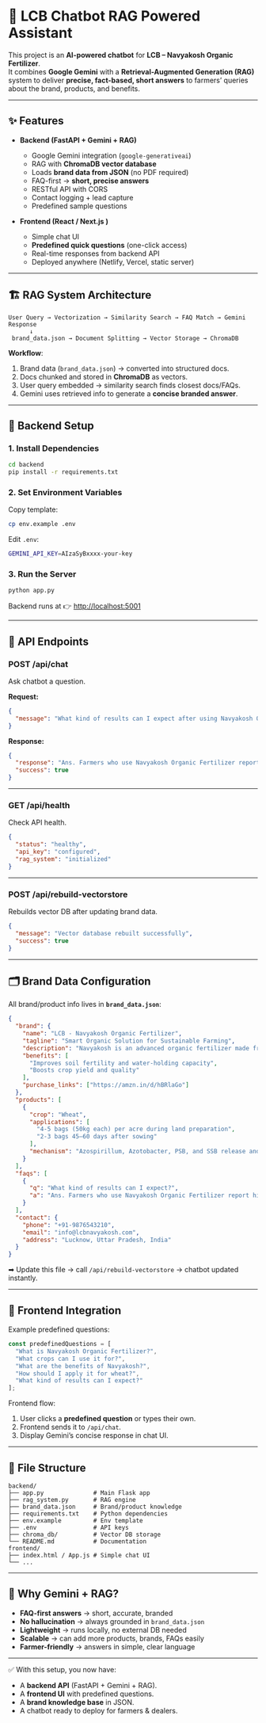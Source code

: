 # 🌱 LCB Chatbot RAG Powered Assistant

This project is an **AI-powered chatbot** for **LCB – Navyakosh Organic Fertilizer**.  
It combines **Google Gemini** with a **Retrieval-Augmented Generation (RAG)** system to deliver **precise, fact-based, short answers** to farmers’ queries about the brand, products, and benefits.

---

## ✨ Features
- **Backend (FastAPI + Gemini + RAG)**  
  - Google Gemini integration (`google-generativeai`)  
  - RAG with **ChromaDB vector database**  
  - Loads **brand data from JSON** (no PDF required)  
  - FAQ-first → **short, precise answers**  
  - RESTful API with CORS  
  - Contact logging + lead capture  
  - Predefined sample questions  

- **Frontend (React / Next.js )**  
  - Simple chat UI  
  - **Predefined quick questions** (one-click access)  
  - Real-time responses from backend API  
  - Deployed anywhere (Netlify, Vercel, static server)  

---

## 🏗️ RAG System Architecture

```
User Query → Vectorization → Similarity Search → FAQ Match → Gemini Response
      ↓
 brand_data.json → Document Splitting → Vector Storage → ChromaDB
```

**Workflow**:  
1. Brand data (`brand_data.json`) → converted into structured docs.  
2. Docs chunked and stored in **ChromaDB** as vectors.  
3. User query embedded → similarity search finds closest docs/FAQs.  
4. Gemini uses retrieved info to generate a **concise branded answer**.  

---

## 🚀 Backend Setup

### 1. Install Dependencies
```bash
cd backend
pip install -r requirements.txt
```

### 2. Set Environment Variables
Copy template:
```bash
cp env.example .env
```
Edit `.env`:
```bash
GEMINI_API_KEY=AIzaSyBxxxx-your-key
```

### 3. Run the Server
```bash
python app.py
```

Backend runs at 👉 [http://localhost:5001](http://localhost:5001)

---

## 📡 API Endpoints

### **POST /api/chat**
Ask chatbot a question.

**Request:**
```json
{
  "message": "What kind of results can I expect after using Navyakosh Organic Fertilizer?"
}
```

**Response:**
```json
{
  "response": "Ans. Farmers who use Navyakosh Organic Fertilizer report higher yields, healthier crops, and improved soil quality. Studies have shown a 29% increase in grain yield and a 24.8% improvement in seed weight compared to chemical fertilisers.",
  "success": true
}
```

---

### **GET /api/health**
Check API health.
```json
{
  "status": "healthy",
  "api_key": "configured",
  "rag_system": "initialized"
}
```

---

### **POST /api/rebuild-vectorstore**
Rebuilds vector DB after updating brand data.
```json
{
  "message": "Vector database rebuilt successfully",
  "success": true
}
```

---

## 🗂️ Brand Data Configuration

All brand/product info lives in **`brand_data.json`**:  

```json
{
  "brand": {
    "name": "LCB - Navyakosh Organic Fertilizer",
    "tagline": "Smart Organic Solution for Sustainable Farming",
    "description": "Navyakosh is an advanced organic fertilizer made from cow dung...",
    "benefits": [
      "Improves soil fertility and water-holding capacity",
      "Boosts crop yield and quality"
    ],
    "purchase_links": ["https://amzn.in/d/hBRlaGo"]
  },
  "products": [
    {
      "crop": "Wheat",
      "applications": [
        "4-5 bags (50kg each) per acre during land preparation",
        "2-3 bags 45–60 days after sowing"
      ],
      "mechanism": "Azospirillum, Azotobacter, PSB, and SSB release and fix nutrients for wheat."
    }
  ],
  "faqs": [
    {
      "q": "What kind of results can I expect?",
      "a": "Ans. Farmers who use Navyakosh Organic Fertilizer report higher yields..."
    }
  ],
  "contact": {
    "phone": "+91-9876543210",
    "email": "info@lcbnavyakosh.com",
    "address": "Lucknow, Uttar Pradesh, India"
  }
}
```

➡ Update this file → call `/api/rebuild-vectorstore` → chatbot updated instantly.

---

## 💬 Frontend Integration

Example predefined questions:  

```javascript
const predefinedQuestions = [
  "What is Navyakosh Organic Fertilizer?",
  "What crops can I use it for?",
  "What are the benefits of Navyakosh?",
  "How should I apply it for wheat?",
  "What kind of results can I expect?"
];
```

Frontend flow:  
1. User clicks a **predefined question** or types their own.  
2. Frontend sends it to `/api/chat`.  
3. Display Gemini’s concise response in chat UI.  

---

## 📂 File Structure
```
backend/
├── app.py              # Main Flask app
├── rag_system.py       # RAG engine
├── brand_data.json     # Brand/product knowledge
├── requirements.txt    # Python dependencies
├── env.example         # Env template
├── .env                # API keys
├── chroma_db/          # Vector DB storage
└── README.md           # Documentation
frontend/
├── index.html / App.js # Simple chat UI
└── ...
```

---

## 🔮 Why Gemini + RAG?
- **FAQ-first answers** → short, accurate, branded  
- **No hallucination** → always grounded in `brand_data.json`  
- **Lightweight** → runs locally, no external DB needed  
- **Scalable** → can add more products, brands, FAQs easily  
- **Farmer-friendly** → answers in simple, clear language  

---

✅ With this setup, you now have:  
- A **backend API** (FastAPI + Gemini + RAG).  
- A **frontend UI** with predefined questions.  
- A **brand knowledge base** in JSON.  
- A chatbot ready to deploy for farmers & dealers.  
